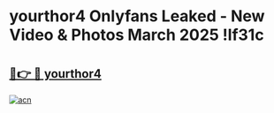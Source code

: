 # yourthor4 Onlyfans Leaked - New Video & Photos March 2025 !lf31c

# <h2><a href="https://xmy5kk.iuczelnia.edu.pl?title=yourthor4&ref=lf31c">🔗👉 🔴 yourthor4</a></h2>

[![acn](https://github.com/user-attachments/assets/0f9c940e-d8b0-45ae-aac7-cd30a18b3e1c)](https://xmy5kk.iuczelnia.edu.pl?title=yourthor4&ref=lf31c)


